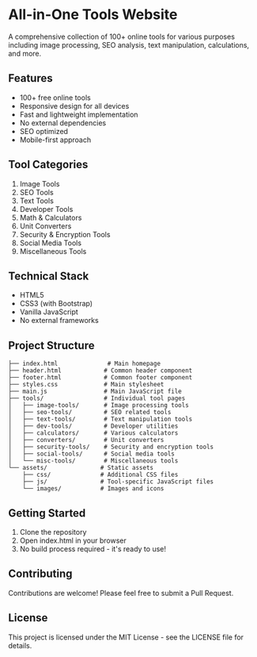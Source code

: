 # All-in-One Tools Website

A comprehensive collection of 100+ online tools for various purposes including image processing, SEO analysis, text manipulation, calculations, and more.

## Features

- 100+ free online tools
- Responsive design for all devices
- Fast and lightweight implementation
- No external dependencies
- SEO optimized
- Mobile-first approach

## Tool Categories

1. Image Tools
2. SEO Tools
3. Text Tools
4. Developer Tools
5. Math & Calculators
6. Unit Converters
7. Security & Encryption Tools
8. Social Media Tools
9. Miscellaneous Tools

## Technical Stack

- HTML5
- CSS3 (with Bootstrap)
- Vanilla JavaScript
- No external frameworks

## Project Structure

```
├── index.html              # Main homepage
├── header.html            # Common header component
├── footer.html            # Common footer component
├── styles.css             # Main stylesheet
├── main.js                # Main JavaScript file
├── tools/                 # Individual tool pages
│   ├── image-tools/       # Image processing tools
│   ├── seo-tools/         # SEO related tools
│   ├── text-tools/        # Text manipulation tools
│   ├── dev-tools/         # Developer utilities
│   ├── calculators/       # Various calculators
│   ├── converters/        # Unit converters
│   ├── security-tools/    # Security and encryption tools
│   ├── social-tools/      # Social media tools
│   └── misc-tools/        # Miscellaneous tools
└── assets/               # Static assets
    ├── css/              # Additional CSS files
    ├── js/               # Tool-specific JavaScript files
    └── images/           # Images and icons
```

## Getting Started

1. Clone the repository
2. Open index.html in your browser
3. No build process required - it's ready to use!

## Contributing

Contributions are welcome! Please feel free to submit a Pull Request.

## License

This project is licensed under the MIT License - see the LICENSE file for details. 
